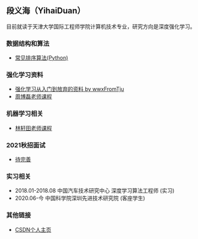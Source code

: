 ## 段义海（YihaiDuan）

目前就读于天津大学国际工程师学院计算机技术专业，研究方向是深度强化学习。

### 数据结构和算法

- [常见排序算法(Python)](YihaiDuan.github.io/Data_structure_and_algorithm/sort.html)

### 强化学习资料
- [强化学习从入门到放弃的资料 by wwxFromTju](https://github.com/wwxFromTju/awesome-reinforcement-learning-zh)
- [周博磊老师课程](https://space.bilibili.com/511221970/channel/detail?cid=105354)

### 机器学习相关
- [林轩田老师课程](https://www.bilibili.com/video/BV1Cx411i7op?from=search&seid=15396297331490196079)

### 2021秋招面试
- [待完善](blog.md)

### 实习相关
- 2018.01-2018.08 中国汽车技术研究中心 深度学习算法工程师  (实习)
- 2020.06-今 中国科学院深圳先进技术研究院  (客座学生)

### 其他链接
- [CSDN个人主页](https://me.csdn.net/greyduan)

